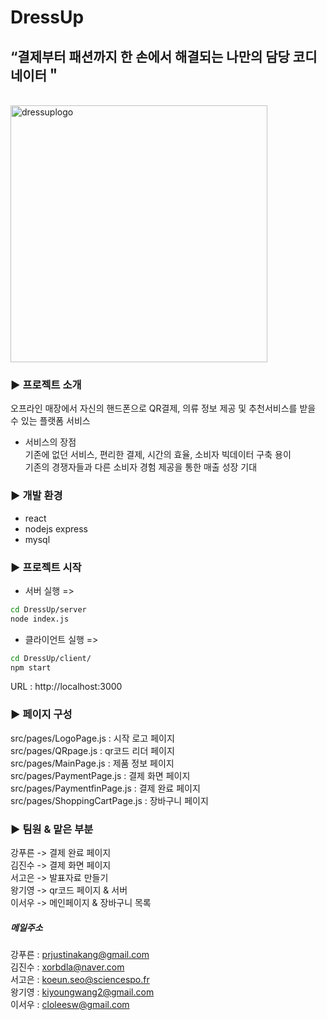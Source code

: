 # DressUp

## “결제부터 패션까지 한 손에서 해결되는 나만의 담당 코디네이터＂
<br>

<img width="411" alt="dressuplogo" src="https://user-images.githubusercontent.com/46402145/178780743-a68c785a-59ae-4cca-8af8-d6b5b6e2ef85.png">

### ▶︎ 프로젝트 소개
오프라인 매장에서 자신의 핸드폰으로 QR결제, 의류 정보 제공 및 추천서비스를 받을 수 있는 플랫폼 서비스

- 서비스의 장점  
기존에 없던 서비스, 편리한 결제, 시간의 효율, 소비자 빅데이터 구축 용이  
기존의 경쟁자들과 다른 소비자 경험 제공을 통한 매출 성장 기대


### ▶︎ 개발 환경  
- react
- nodejs express
-  mysql


### ▶︎ 프로젝트 시작   
- 서버 실행 =>  
 
```bash
cd DressUp/server  
node index.js   
```




- 클라이언트 실행 =>  
```bash
cd DressUp/client/   
npm start
```
URL :  http://localhost:3000  


### ▶︎ 페이지 구성  
src/pages/LogoPage.js : 시작 로고 페이지   
src/pages/QRpage.js : qr코드 리더 페이지  
src/pages/MainPage.js : 제품 정보 페이지   
src/pages/PaymentPage.js : 결제 화면 페이지   
src/pages/PaymentfinPage.js : 결제 완료 페이지   
src/pages/ShoppingCartPage.js : 장바구니 페이지    

### ▶︎ 팀원 & 맡은 부분  
강푸른 -> 결제 완료 페이지  
김진수 -> 결제 화면 페이지  
서고은 -> 발표자료 만들기  
왕기영 -> qr코드 페이지 & 서버  
이서우 -> 메인페이지 & 장바구니 목록  

##### 메일주소 
강푸른 : prjustinakang@gmail.com    
김진수 : xorbdla@naver.com    
서고은 : koeun.seo@sciencespo.fr    
왕기영 : kiyoungwang2@gmail.com      
이서우 : cloleesw@gmail.com   



